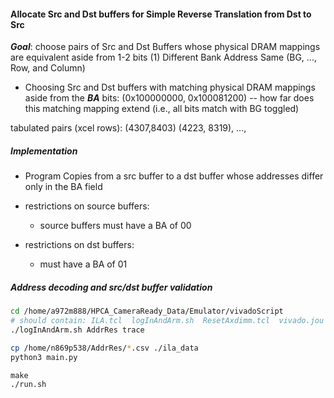 #### Allocate Src and Dst buffers for Simple Reverse Translation from Dst to Src

***Goal***: choose pairs of Src and Dst Buffers whose physical DRAM mappings are equivalent aside from 1-2 bits
(1) Different Bank Address Same (BG, ..., Row, and Column)
* Choosing Src and Dst buffers with matching physical DRAM mappings aside from the ***BA*** bits:
(0x100000000, 0x100081200) -- how far does this matching mapping extend (i.e., all bits match with BG toggled)

tabulated pairs (xcel rows): (4307,8403) (4223, 8319), ..., 

##### Implementation
* Program Copies from a src buffer to a dst buffer whose addresses differ only in the BA field

* restrictions on source buffers:
    * source buffers must have a BA of 00

* restrictions on dst buffers:
    * must have a BA of 01


##### Address decoding and src/dst buffer validation
```sh
cd /home/a972m888/HPCA_CameraReady_Data/Emulator/vivadoScript
# should contain: ILA.tcl  logInAndArm.sh  ResetAxdimm.tcl  vivado.jou  vivado.log -- backups of tcl and sh scripts in ./ila-scripts
./logInAndArm.sh AddrRes trace

cp /home/n869p538/AddrRes/*.csv ./ila_data
python3 main.py
```

```
make
./run.sh
```